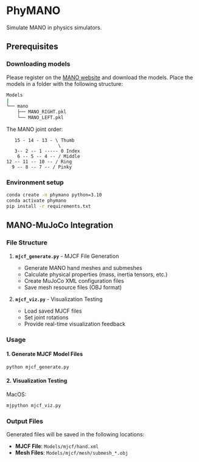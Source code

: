 # PhyMANO

Simulate MANO in physics simulators.

## Prerequisites

### Downloading models

Please register on the [MANO website](https://mano.is.tue.mpg.de/) and download the models. Place the models in a folder with the following structure:

```bash
Models
|
└── mano
    ├── MANO_RIGHT.pkl
    └── MANO_LEFT.pkl
```

The MANO joint order:

```
   15 - 14 - 13 - \ Thumb
                   \
   3-- 2 -- 1 ----- 0 Index
    6 -- 5 -- 4 -- / Middle
12 -- 11 -- 10 -- / Ring
  9 -- 8 -- 7 -- / Pinky
```

### Environment setup

```bash
conda create -n phymano python=3.10
conda activate phymano
pip install -r requirements.txt
```

## MANO-MuJoCo Integration

### File Structure
1. **`mjcf_generate.py`** - MJCF File Generation
   - Generate MANO hand meshes and submeshes
   - Calculate physical properties (mass, inertia tensors, etc.)
   - Create MuJoCo XML configuration files
   - Save mesh resource files (OBJ format)

2. **`mjcf_viz.py`** - Visualization Testing
   - Load saved MJCF files
   - Set joint rotations
   - Provide real-time visualization feedback

### Usage

#### 1. Generate MJCF Model Files
```bash
python mjcf_generate.py
```

#### 2. Visualization Testing

MacOS:

```bash
mjpython mjcf_viz.py
```

### Output Files

Generated files will be saved in the following locations:
- **MJCF File**: `Models/mjcf/hand.xml`
- **Mesh Files**: `Models/mjcf/mesh/submesh_*.obj`
